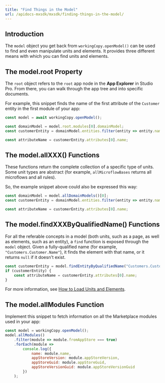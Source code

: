 ```yaml
---
title: "Find Things in the Model"
url: /apidocs-mxsdk/mxsdk/finding-things-in-the-model/
---
```


## Introduction

The `model` object you get back from `workingCopy.openModel()` can be used to find and even manipulate units and elements. It provides three different means with which you can find units and elements.

## The model.root Property

The `root` object refers to the `root` app node in the **App Explorer** in Studio Pro. From there, you can walk through the app tree and into specific documents.

For example, this snippet finds the name of the first attribute of the `Customer` entity in the first module of your app:

```js
const model = await workingCopy.openModel();

const domainModel = model.root.modules[0].domainModel;
const customerEntity = domainModel.entities.filter(entity => entity.name === "Customer")[0]

const attributeName = customerEntity.attributes[0].name;
```

## The model.allXXX() Functions

These functions return the complete collection of a specific type of units. Some unit types are abstract (for example, `allMicroflowBases` returns all microflows and all rules).

So, the example snippet above could also be expressed this way:

```js
const domainModel = model.allDomainModels()[0];
const customerEntity = domainModel.entities.filter(entity => entity.name === "Customer")[0]

const attributeName = customerEntity.attributes[0].name;
```

## The model.findXXXByQualifiedName() Functions

For all the referable concepts in a model (both units, such as a page, as well as elements, such as an entity), a `find` function is exposed through the `model` object. Given a fully-qualified name (for example, `"Customers.Customer.Name"`), it finds the element with that name, or it returns `null` if it doesn't exist.

```js
const customerEntity = model.findEntityByQualifiedName("Customers.Customer");
if (customerEntity) {
    const attributeName = customerEntity.attributes[0].name;
}
```

For more information, see [How to Load Units and Elements](/apidocs-mxsdk/mxsdk/loading-units-and-elements/).

## The model.allModules Function

Implement this snippet to fetch information on all the Marketplace modules used in your app:

```js
const model = workingCopy.openModel();
model.allModules()
	.filter(module => module.fromAppStore === true)
	.forEach(module =>
		console.log({
			name: module.name,
			appStoreVersion: module.appStoreVersion,
			appStoreGuid: module.appStoreGuid,
			appStoreVersionGuid: module.appStoreVersionGuid
		})
	);
```
